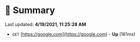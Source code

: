# 📖 Summary
Last updated: **4/19/2021, 11:25:28 AM**

- `GET` [https://google.com](https://google.com) - **Up** (161ms)
